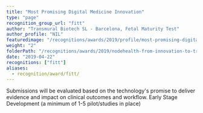 ```yaml
---
title: "Most Promising Digital Medicine Innovation"
type: "page"
recognition_group_url: "fitt"
author: "Transmural Biotech SL - Barcelona, Fetal Maturity Test"
author_profile: "NIL"
featuredimage: "/recognitions/awards/2019/profile/most-promising-digital-medicine-innovation.jpg"
weight: "2"
folderPath: "/recognitions/awards/2019/nodehealth-from-innovation-to-transformation-fitt-awards/"
date: "2019-04-22"
recognitions: ["fitt"]
aliases:
  - recognition/award/fitt/
---
```


Submissions will be evaluated based on the technology's promise to deliver evidence and impact on clinical outcomes and workflow. Early Stage Development (a minimum of 1-5 pilot/studies in place)
